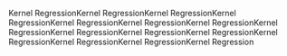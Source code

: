 Kernel RegressionKernel RegressionKernel RegressionKernel RegressionKernel RegressionKernel RegressionKernel RegressionKernel RegressionKernel RegressionKernel RegressionKernel RegressionKernel RegressionKernel RegressionKernel RegressionKernel Regression